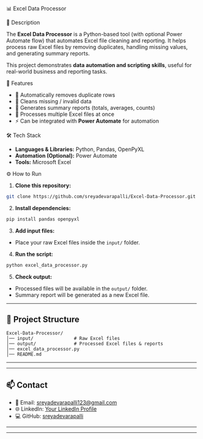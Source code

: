 
📊 Excel Data Processor

📌 Description

The **Excel Data Processor** is a Python-based tool (with optional Power Automate flow) that automates Excel file cleaning and reporting. It helps process raw Excel files by removing duplicates, handling missing values, and generating summary reports.

This project demonstrates **data automation and scripting skills**, useful for real-world business and reporting tasks.

🚀 Features

* 🧹 Automatically removes duplicate rows
* 🔄 Cleans missing / invalid data
* 📑 Generates summary reports (totals, averages, counts)
* 📂 Processes multiple Excel files at once
* ⚡ Can be integrated with **Power Automate** for automation


🛠 Tech Stack

* **Languages & Libraries:** Python, Pandas, OpenPyXL
* **Automation (Optional):** Power Automate
* **Tools:** Microsoft Excel

⚙️ How to Run

1. **Clone this repository:**

```bash
git clone https://github.com/sreyadevarapalli/Excel-Data-Processor.git
```

2. **Install dependencies:**

```bash
pip install pandas openpyxl
```

3. **Add input files:**

* Place your raw Excel files inside the `input/` folder.

4. **Run the script:**

```bash
python excel_data_processor.py
```

5. **Check output:**

* Processed files will be available in the `output/` folder.
* Summary report will be generated as a new Excel file.

---

## 📂 Project Structure

```
Excel-Data-Processor/
│── input/               # Raw Excel files  
│── output/              # Processed Excel files & reports  
│── excel_data_processor.py  
│── README.md  
```

---



---

## 📫 Contact

* 📧 Email: [sreyadevarapalli123@gmail.com](mailto:sreyadevarapalli123@gmail.com)
* 🌐 LinkedIn: [Your LinkedIn Profile](https://www.linkedin.com/in/sreya-devarapalli-6b1884238/)
* 💻 GitHub: [sreyadevarapalli](https://github.com/sreyadevarapalli)

---

---

